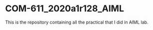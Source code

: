 # COM-611_2020a1r128_AIML
This is the repository containing all the practical that I did in AIML lab.
